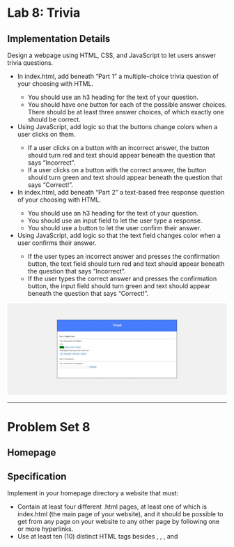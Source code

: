 
<h1>Lab 8: Trivia</h1>
<h2>Implementation Details</h2>
<p>Design a webpage using HTML, CSS, and JavaScript to let users answer trivia questions.</p>
<ul>
<li>In index.html, add beneath “Part 1” a multiple-choice trivia question of your choosing with HTML.</li>
  <ul>
    <li>You should use an h3 heading for the text of your question.</li>
    <li>You should have one button for each of the possible answer choices. There should be at least three answer choices, of which exactly one should be correct.  </li>
  </ul>
<li>Using JavaScript, add logic so that the buttons change colors when a user clicks on them.</li>
  <ul>
    <li>If a user clicks on a button with an incorrect answer, the button should turn red and text should appear beneath the question that says “Incorrect”.</li>
    <li>If a user clicks on a button with the correct answer, the button should turn green and text should appear beneath the question that says “Correct!”.</li>
  </ul>
<li>In index.html, add beneath “Part 2” a text-based free response question of your choosing with HTML.</li>
  <ul>
  <li>You should use an h3 heading for the text of your question.</li>
  <li>You should use an input field to let the user type a response.</li>
  <li>You should use a button to let the user confirm their answer.</li>
    </ul>
<li>Using JavaScript, add logic so that the text field changes color when a user confirms their answer.</li>
<ul>
<li>If the user types an incorrect answer and presses the confirmation button, the text field should turn red and text should appear beneath the question that says “Incorrect”.</li>
<li>If the user types the correct answer and presses the confirmation button, the input field should turn green and text should appear beneath the question that says “Correct!”.</li>
</ul>
</ul>

<img src="assets/0.png">


---


<h1>Problem Set 8</h1>
<h2>Homepage</h2>
<h2>Specification</h2>
<p>Implement in your homepage directory a website that must:</p>

<ul>
<li>Contain at least four different .html pages, at least one of which is index.html (the main page of your website), and it should be possible to get from any page on your website to any other page by following one or more hyperlinks.</li>
<li>Use at least ten (10) distinct HTML tags besides <html>, <head>, <body>, and <title>. Using some tag (e.g., <p>) multiple times still counts as just one (1) of those ten!</li>
<li>
Integrate one or more features from Bootstrap into your site. Bootstrap is a popular library (that comes with lots of CSS classes and more) via which you can beautify your site. See Bootstrap’s documentation to get started. In particular, you might find some of Bootstrap’s components of interest. To add Bootstrap to your site, it suffices to include</li>
  
```
<link rel="stylesheet" href="https://cdn.jsdelivr.net/npm/bootstrap@4.5.3/dist/css/bootstrap.min.css" integrity="sha384-TX8t27EcRE3e/ihU7zmQxVncDAy5uIKz4rEkgIXeMed4M0jlfIDPvg6uqKI2xXr2" crossorigin="anonymous">
<script src="https://code.jquery.com/jquery-3.5.1.slim.min.js" integrity="sha384-DfXdz2htPH0lsSSs5nCTpuj/zy4C+OGpamoFVy38MVBnE+IbbVYUew+OrCXaRkfj" crossorigin="anonymous"></script>
<script src="https://cdn.jsdelivr.net/npm/bootstrap@4.5.3/dist/js/bootstrap.bundle.min.js" integrity="sha384-ho+j7jyWK8fNQe+A12Hb8AhRq26LrZ/JpcUGGOn+Y7RsweNrtN/tE3MoK7ZeZDyx" crossorigin="anonymous"></script>
```
in your pages’ <head>, below which you can also include 
```
<link href="styles.css" rel="stylesheet">
```
to link your own CSS.
<li>Have at least one stylesheet file of your own creation, styles.css, which uses at least five (5) different CSS selectors (e.g. tag (example), class (.example), or ID (#example)), and within which you use a total of at least five (5) different CSS properties, such as font-size, or margin; and</li>
<li>Integrate one or more features of JavaScript into your site to make your site more interactive. For example, you can use JavaScript to add alerts, to have an effect at a recurring interval, or to add interactivity to buttons, dropdowns, or forms. Feel free to be creative!</li>
<li>Ensure that your site looks nice on browsers both on mobile devices as well as laptops and desktops.</li>
<img src="assets/1.png">
<em>Card when hovered</em>
<img src="assets/2.png">
<em>Profile icon when hovered</em>
<img src="assets/3.png">
                                                                                                                                                                                                                                                                                                      
                                                                                                                                                                                                                                                                                                          




</ul>


